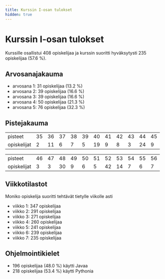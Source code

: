```yaml
---
title: Kurssin I-osan tulokset
hidden: true
---
```


# Kurssin I-osan tulokset

Kurssille osallistui 408 opiskelijaa ja kurssin suoritti hyväksytysti 235 opiskelijaa (57.6 %).

## Arvosanajakauma

* arvosana 1: 31 opiskelijaa (13.2 %)
* arvosana 2: 39 opiskelijaa (16.6 %)
* arvosana 3: 39 opiskelijaa (16.6 %)
* arvosana 4: 50 opiskelijaa (21.3 %)
* arvosana 5: 76 opiskelijaa (32.3 %)

## Pistejakauma

<table style="border-collapse:collapse;">
<tr><td>pisteet</td><td>35</td><td>36</td><td>37</td><td>38</td><td>39</td><td>40</td><td>41</td><td>42</td><td>43</td><td>44</td><td>45</td></tr>
<tr style="background-color:white"><td>opiskelijat</td><td>2</td><td>11</td><td>6</td><td>7</td><td>5</td><td>19</td><td>9</td><td>8</td><td>3</td><td>24</td><td>9</td></tr>
</table>

<table style="border-collapse:collapse;">
<tr><td>pisteet</td><td>46</td><td>47</td><td>48</td><td>49</td><td>50</td><td>51</td><td>52</td><td>53</td><td>54</td><td>55</td><td>56</td></tr>
<tr style="background-color:white"><td>opiskelijat</td><td>3</td><td>3</td><td>30</td><td>9</td><td>6</td><td>5</td><td>42</td><td>14</td><td>7</td><td>6</td><td>7</td></tr>
</table>

## Viikkotilastot

Moniko opiskelija suoritti tehtävät tietylle viikolle asti

* viikko 1: 347 opiskelijaa
* viikko 2: 291 opiskelijaa
* viikko 3: 271 opiskelijaa
* viikko 4: 260 opiskelijaa
* viikko 5: 241 opiskelijaa
* viikko 6: 239 opiskelijaa
* viikko 7: 235 opiskelijaa

## Ohjelmointikielet

* 196 opiskelijaa (48.0 %) käytti Javaa
* 218 opiskelijaa (53.4 %) käytti Pythonia
